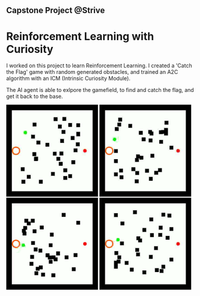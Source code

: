 ## Capstone Project @Strive
# Reinforcement Learning with Curiosity

I worked on this project to learn Reinforcement Learning. I created a 'Catch the Flag' game with random generated obstacles, and trained an A2C algorithm with an ICM (Intrinsic Curiosity Module).

The AI agent is able to exlpore the gamefield, to find and catch the flag, and get it back to the base.

<img src='https://github.com/alessiorecchia/curiosity_ai/blob/main/gifs/01.gif' width="245" height="245"> <img src='https://github.com/alessiorecchia/curiosity_ai/blob/main/gifs/02.gif' width="245" height="245"> <img src='https://github.com/alessiorecchia/curiosity_ai/blob/main/gifs/03.gif' width="245" height="245"> <img src='https://github.com/alessiorecchia/curiosity_ai/blob/main/gifs/04.gif' width="245" height="245">
